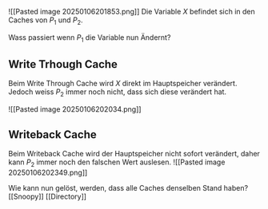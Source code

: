 ![[Pasted image 20250106201853.png]]
Die Variable $X$ befindet sich in den Caches von $P_{1}$ und $P_{2}$.

Wass passiert wenn $P_{1}$ die Variable nun Ändernt?

## Write Trhough Cache
Beim Write Through Cache wird $X$ direkt im Hauptspeicher verändert. Jedoch weiss $P_{2}$ immer noch nicht, dass sich diese verändert hat.

![[Pasted image 20250106202034.png]]
## Writeback Cache
Beim Writeback Cache wird der Hauptspeicher nicht sofort verändert, daher kann $P_{2}$ immer noch den falschen Wert auslesen.
![[Pasted image 20250106202349.png]]

Wie kann nun gelöst, werden, dass alle Caches denselben Stand haben?
[[Snoopy]]
[[Directory]]

